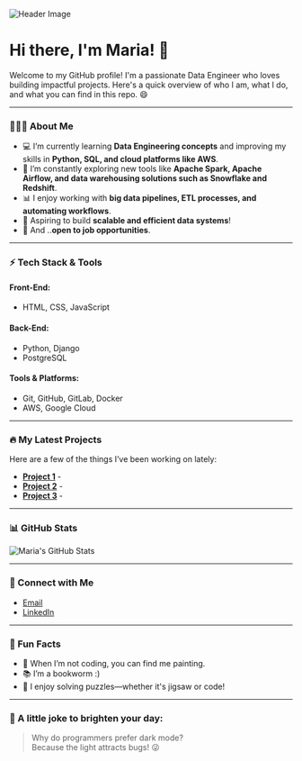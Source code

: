 ![Header Image](https://noodle.digitalfutures.com/studentuploads/IMG_9671_2.jpg)

# Hi there, I'm Maria! 🩷

Welcome to my GitHub profile! I'm a passionate Data Engineer who loves building impactful projects. Here's a quick overview of who I am, what I do, and what you can find in this repo. 😄

---

### 👩🏻‍💻 About Me

- 💻 I’m currently learning **Data Engineering concepts** and improving my skills in **Python, SQL, and cloud platforms like AWS**.  
- 🌱 I’m constantly exploring new tools like **Apache Spark, Apache Airflow, and data warehousing solutions such as Snowflake and Redshift**.  
- 📊 I enjoy working with **big data pipelines, ETL processes, and automating workflows**.  
- 🚀 Aspiring to build **scalable and efficient data systems**!  
- 🤔 And ..**open to job opportunities**.  

---

### ⚡ Tech Stack & Tools

#### Front-End:
- HTML, CSS, JavaScript

#### Back-End:
- Python, Django
- PostgreSQL

#### Tools & Platforms:
- Git, GitHub, GitLab, Docker
- AWS, Google Cloud

---

### 🔥 My Latest Projects
Here are a few of the things I’ve been working on lately:

- [**Project 1**](https://github.com/yourusername/project1) - 
- [**Project 2**](https://github.com/yourusername/project2) - 
- [**Project 3**](https://github.com/yourusername/project3) - 

---

### 📊 GitHub Stats

![Maria's GitHub Stats](https://github-readme-stats.vercel.app/api?mariazreik=your-username&show_icons=true&theme=dark)

---

### 🤝 Connect with Me

- [Email](maria.zreik@outlook.com)
- [LinkedIn](https://linkedin.com/in/mariazreik)

---

### 🌱 Fun Facts

- 🎨 When I’m not coding, you can find me painting.
- 📚 I’m a bookworm :)
- 🧩 I enjoy solving puzzles—whether it's jigsaw or code!  

---

### 🤖 A little joke to brighten your day:

> Why do programmers prefer dark mode?  
> Because the light attracts bugs! 😜
